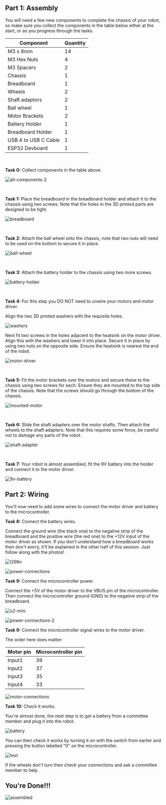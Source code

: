 ## Part 1: Assembly

You will need a few new components to complete the chassis of your robot, so make sure you collect the components in the table below either at the start, or as you progress through the tasks.

| Component   | Quantity    |
| ----------- | ----------- |
| M3 x 8mm    | 14          |
| M3 Hex Nuts | 4           |
| M3 Spacers  | 2           |
| Chassis     | 1           |
| Breadboard  | 1           |
| Wheels      | 2           |
| Shaft adaptors | 2        |
| Ball wheel  | 1           |
| Motor Brackets    | 2          |
| Battery Holder    | 1          |
| Breadboard Holder    | 1          |
| USB A to USB C Cable   | 1          |
| ESP32 Devboard   | 1          |

<br>

**Task 0:** Collect components in the table above.

![all-components-2](/2024-Autumn/images/all-components-2.jpg)

<br>

**Task 1:** Place the breadboard in the breadboard holder and attach it to the chassis using two screws. Note that the holes in the 3D printed parts are designed to be tight. 

![breadboard](/2024-Autumn/images/breadboard.jpg)

<br>

**Task 2:** Attach the ball wheel onto the chassis, note that two nuts will need to be used on the bottom to secure it in place.

![ball-wheel](/2024-Autumn/images/ball-wheel.jpg)

<br>

**Task 3:** Attach the battery holder to the chassis using two more screws.

![battery-holder](/2024-Autumn/images/battery-holder.jpg)

<br>

**Task 4:** For this step you DO NOT need to unwire your motors and motor driver. 

Align the two 3D printed washers with the requisite holes. 

![washers](/2024-Autumn/images/washers.jpg)

Next fit two screws in the holes adjacent to the heatsink on the motor driver. Align this with the washers and lower it into place. Secure it in place by using two nuts on the opposite side. Ensure the heatsink is nearest the end of the robot. 

![motor-driver](/2024-Autumn/images/motor-driver.jpg)

<br>

**Task 5:** Fit the motor brackets over the motors and secure these to the chassis using two screws for each. Ensure they are mounted to the top side of the chassis. Note that the screws should go through the bottom of the chassis.  

![mounted-motor](/2024-Autumn/images/mounted-motor.jpg)

<br>


**Task 6:** Slide the shaft adapters over the motor shafts. Then attach the wheels to the shaft adapters. Note that this requires some force, be careful not to damage any parts of the robot. 

![shaft-adapter](/2024-Autumn/images/shaft-adapter.jpg)

<br>

**Task 7:** Your robot is almost assembled, fit the 9V battery into the holder and connect it to the motor driver.

![9v-battery](/2024-Autumn/images/9v-battery.jpg)

## Part 2: Wiring

You'll now need to add some wires to connect the motor driver and battery to the microcontroller.

**Task 8:** Connect the battery wires.

Connect the ground wire (the black one) to the negative strip of the breadboard and the positive wire (the red one) to the +12V input of the motor driver as shown. If you don't understand how a breadboard works then don't worry, it'll be explained in the other half of this session. Just follow along with the photos!

![l298n](/2024-Autumn/images/L298N-label.webp)

![power-connections](/2024-Autumn/images/power-connections.jpg)

**Task 9:** Connect the microcontroller power.

Connect the +5V of the motor driver to the VBUS pin of the microcontroller. Then connect the microcontroller ground (GND) to the negative strip of the breadboard.

![s2-mini](/2024-Autumn/images/s2_mini.jpg)

![power-connections-2](/2024-Autumn/images/power-connections-2.jpg)

**Task 9:** Connect the microcontroller signal wires to the motor driver.

The order here does matter:

| Motor pin | Microcontroller pin |
|-|-|
| Input1 | 39 |
| Input2 | 37 |
| Input3 | 35 |
| Input4 | 33 |

![motor-connections](/2024-Autumn/images/motor-connections.jpg)


**Task 10:** Check it works.

You're almost done, the next step is to get a battery from a committee member and plug it into the robot.

![battery](/2024-Autumn/images/battery-in.jpg)

You can then check it works by turning it on with the switch from earlier and pressing the button labelled "0" on the microcontroller.

![test](/2024-Autumn/images/test.jpg)

If the wheels don't turn then check your connections and ask a committee member to help.

## You're Done!!!

![assembled](/2024-Autumn/images/assembled.jpg)

<br>

